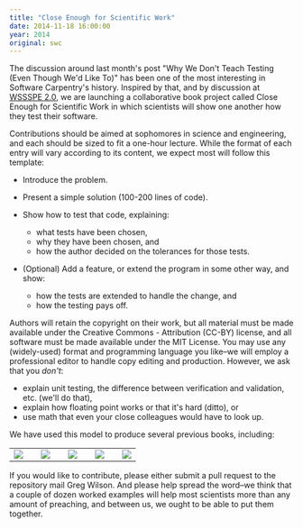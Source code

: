 ```yaml
---
title: "Close Enough for Scientific Work"
date: 2014-11-18 16:00:00
year: 2014
original: swc
---
```


The discussion around last month's post
"Why We Don't Teach Testing (Even Though We'd Like To)"
has been one of the most interesting in Software Carpentry's history.
Inspired by that,
and by discussion at <a href="http://wssspe.researchcomputing.org.uk/WSSSPE2/">WSSSPE 2.0</a>,
we are launching a collaborative book project called
Close Enough for Scientific Work
in which scientists will show one another how they test their software.

Contributions should be aimed at sophomores in science and engineering,
and each should be sized to fit a one-hour lecture.
While the format of each entry will vary according to its content,
we expect most will follow this template:

-   Introduce the problem.

-   Present a simple solution (100-200 lines of code).

-   Show how to test that code, explaining:
    -   what tests have been chosen,
    -   why they have been chosen, and
    -   how the author decided on the tolerances for those tests.
-   (Optional) Add a feature, or extend the program in some other way, and show:
    -   how the tests are extended to handle the change, and
    -   how the testing pays off.

Authors will retain the copyright on their work,
but all material must be made available under the Creative Commons - Attribution (CC-BY) license,
and all software must be made available under the MIT License.
You may use any (widely-used) format and programming language you like–we
will employ a professional editor to handle copy editing and production.
However, we ask that you *don't*:

-   explain unit testing, the difference between verification and validation, etc. (we'll do that),
-   explain how floating point works or that it's hard (ditto), or
-   use math that even your close colleagues would have to look up.

We have used this model to produce several previous books,
including:

<table class="centered">
  <tr>
    <td><a href="http://www.amazon.com/Beautiful-Code-Leading-Programmers-Practice/dp/0596510047/"><img src="{{'/files/2014/11/beautiful-code.jpg' | relative_url}}"></a></td>
    <td> </td>
    <td><a href="http://www.amazon.com/Making-Software-Really-Works-Believe/dp/0596808321/"><img src="{{'/files/2014/11/making-software.jpg' | relative_url}}"></a></td>
    <td> </td>
    <td><a href="http://www.amazon.com/Architecture-Open-Source-Applications/dp/1257638017/"><img src="{{'/files/2014/11/aosa-1.jpg' | relative_url}}"></a></td>
    <td> </td>
    <td><a href="http://www.amazon.com/Architecture-Open-Source-Applications-Ii/dp/1105571815/"><img src="{{'/files/2014/11/aosa-2.jpg' | relative_url}}"></a></td>
    <td> </td>
    <td><a href="http://www.amazon.com/Performance-Open-Source-Applications/dp/1304488780/"><img src="{{'/files/2014/11/posa.jpg' | relative_url}}"></a></td>
  </tr>
</table>

If you would like to contribute, please either
submit a pull request to
the repository
mail Greg Wilson.
And please help spread the word–we
think that a couple of dozen worked examples
will help most scientists more than any amount of preaching,
and between us,
we ought to be able to put them together.

